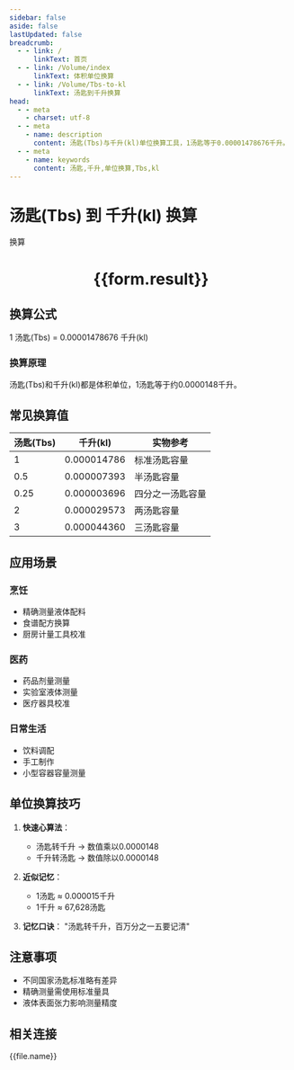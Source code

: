 ```yaml
---
sidebar: false
aside: false
lastUpdated: false
breadcrumb:
  - - link: /
      linkText: 首页
  - - link: /Volume/index
      linkText: 体积单位换算
  - - link: /Volume/Tbs-to-kl
      linkText: 汤匙到千升换算
head:
  - - meta
    - charset: utf-8
  - - meta
    - name: description
      content: 汤匙(Tbs)与千升(kl)单位换算工具，1汤匙等于0.00001478676千升。
  - - meta
    - name: keywords
      content: 汤匙,千升,单位换算,Tbs,kl
---
```


# 汤匙(Tbs) 到 千升(kl) 换算

<script setup>
import { onMounted, reactive, inject ,ref  } from 'vue'
import { NButton,NForm ,NFormItem,NInput,NInputNumber,NSelect,NCard,useMessage ,NGrid ,NGi } from 'naive-ui'
import { defineClientComponent } from 'vitepress'
import { Volume } from '../files';

const convert = inject('convert')
const formRef = ref(null);
const rules = {
  number:{
    required: true,
    type: 'number',
    trigger: "blur"
  }
}
const form = reactive({
  number:null,
  result:'',
  title:'汤匙(Tbs)到千升(kl)换算'
})

const convertHandler = (e) => {
  e.preventDefault();
  formRef.value?.validate((errors)=>{
    if (!errors) {
      form.result = `${form.number} Tbs = ${convert(form.number).from('Tbs').to('kl')} kl`
    }
  })
}
</script>

<n-form size="large" :model="form" ref='formRef' :rules="rules">
  <n-form-item label="数值" path="number">
    <n-input-number size="large" style="width:100%" :min="0" v-model:value="form.number" placeholder="请输入汤匙数值" />
  </n-form-item>
  <n-form-item>
    <n-button type="info" style="width:100%" @click="convertHandler">换算</n-button>
  </n-form-item>
</n-form>
<n-card embedded :bordered="false" hoverable>
  <div style="text-align:center">
    <h1>{{form.result}}</h1>
  </div>
</n-card>

## 换算公式
1 汤匙(Tbs) = 0.00001478676 千升(kl)

### 换算原理
汤匙(Tbs)和千升(kl)都是体积单位，1汤匙等于约0.0000148千升。

## 常见换算值
| 汤匙(Tbs) | 千升(kl)    | 实物参考                 |
|-----------|------------|--------------------------|
| 1         | 0.000014786| 标准汤匙容量              |
| 0.5       | 0.000007393| 半汤匙容量                |
| 0.25      | 0.000003696| 四分之一汤匙容量          |
| 2         | 0.000029573| 两汤匙容量                |
| 3         | 0.000044360| 三汤匙容量                |

## 应用场景
### 烹饪
- 精确测量液体配料
- 食谱配方换算
- 厨房计量工具校准

### 医药
- 药品剂量测量
- 实验室液体测量
- 医疗器具校准

### 日常生活
- 饮料调配
- 手工制作
- 小型容器容量测量

## 单位换算技巧
1. **快速心算法**：
   - 汤匙转千升 → 数值乘以0.0000148
   - 千升转汤匙 → 数值除以0.0000148

2. **近似记忆**：
   - 1汤匙 ≈ 0.000015千升
   - 1千升 ≈ 67,628汤匙

3. **记忆口诀**：
   "汤匙转千升，百万分之一五要记清"

## 注意事项
- 不同国家汤匙标准略有差异
- 精确测量需使用标准量具
- 液体表面张力影响测量精度

## 相关连接
<n-grid x-gap="12" :cols="2">
  <n-gi v-for="(file, index) in Volume" :key="index">
    <n-button
      text
      tag="a"
      :href="file.path"
      type="info"
    >
      {{file.name}}
    </n-button>
  </n-gi>
</n-grid>